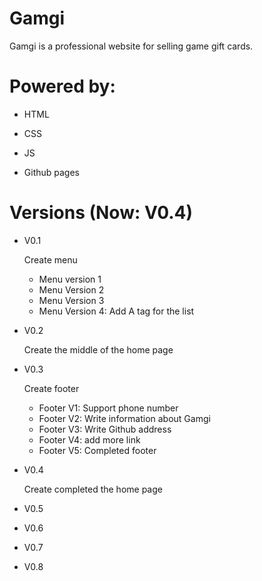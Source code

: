 # Gamgi
 Gamgi is a professional website for selling game gift cards.
# Powered by:
   - HTML 

   - CSS

   - JS

   - Github pages
# Versions (Now: V0.4)
  - V0.1

     Create menu

     - Menu version 1
     - Menu Version 2
     - Menu Version 3
     - Menu Version 4:  Add A tag for the list

  - V0.2

     Create the middle of the home page

  - V0.3

     Create footer

     - Footer V1:  Support phone number
     - Footer V2:  Write information about Gamgi
     - Footer V3:  Write Github address
     - Footer V4:  add more link
     - Footer V5:  Completed footer
  - V0.4

     Create completed the home page
    
  - V0.5
    
  - V0.6
  
  - V0.7
   
  - V0.8
